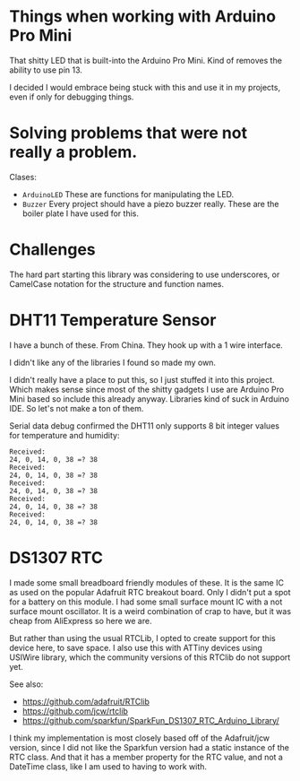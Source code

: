 # Things when working with Arduino Pro Mini

That shitty LED that is built-into the Arduino Pro Mini. Kind of removes the ability to use pin 13.

I decided I would embrace being stuck with this and use it in my projects, even if only for debugging things.

# Solving problems that were not really a problem.

Clases:
* `ArduinoLED` These are functions for manipulating the LED.
* `Buzzer` Every project should have a piezo buzzer really. These are the boiler plate I have used for this.

# Challenges
The hard part starting this library was considering to use underscores, or CamelCase notation for the structure and function names.

# DHT11 Temperature Sensor
I have a bunch of these. From China. They hook up with a 1 wire interface.

I didn't like any of the libraries I found so made my own.

I didn't really have a place to put this, so I just stuffed it into this project. Which makes sense since most of the shitty gadgets I use are Arduino Pro Mini based so include this already anyway. Libraries kind of suck in Arduino IDE. So let's not make a ton of them.

Serial data debug confirmed the DHT11 only supports 8 bit integer values for temperature and humidity:
```
Received:
24, 0, 14, 0, 38 =? 38
Received:
24, 0, 14, 0, 38 =? 38
Received:
24, 0, 14, 0, 38 =? 38
Received:
24, 0, 14, 0, 38 =? 38
Received:
24, 0, 14, 0, 38 =? 38
```

# DS1307 RTC

I made some small breadboard friendly modules of these.
It is the same IC as used on the popular Adafruit RTC breakout board.  Only I didn't put a spot for a battery on this module. I had some small surface mount IC with a not surface mount oscillator. It is a weird combination of crap to have, but it was cheap from AliExpress so here we are.

But rather than using the usual RTCLib, I opted to create support for this device here, to save space. I also use this with ATTiny devices using USIWire library, which the community versions of this RTClib do not support yet.

See also:
* https://github.com/adafruit/RTClib
* https://github.com/jcw/rtclib
* https://github.com/sparkfun/SparkFun_DS1307_RTC_Arduino_Library/

I think my implementation is most closely based off of the Adafruit/jcw version, since I did not like the Sparkfun version had a static instance of the RTC class. And that it has a member property for the RTC value, and not a DateTime class, like I am used to having to work with.